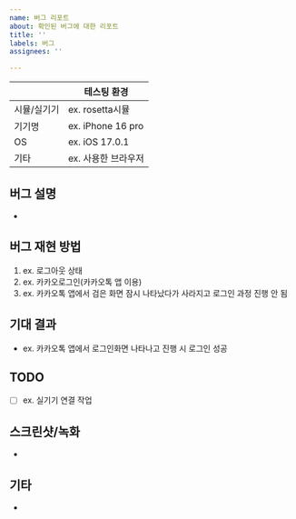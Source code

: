 ```yaml
---
name: 버그 리포트
about: 확인된 버그에 대한 리포트
title: ''
labels: 버그
assignees: ''

---
```


| |테스팅 환경|
|-|-|
|시뮬/실기기|ex. rosetta시뮬|
|기기명|ex. iPhone 16 pro|
|OS|ex. iOS 17.0.1|
|기타|ex. 사용한 브라우저|

## 버그 설명
- 

## 버그 재현 방법
1. ex. 로그아웃 상태
2. ex. 카카오로그인(카카오톡 앱 이용)
3. ex. 카카오톡 앱에서 검은 화면 잠시 나타났다가 사라지고 로그인 과정 진행 안 됨

## 기대 결과
- ex. 카카오톡 앱에서 로그인화면 나타나고 진행 시 로그인 성공

## TODO
- [ ] ex. 실기기 연결 작업

## 스크린샷/녹화
- 

## 기타
-
